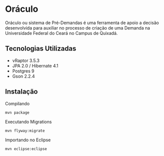 # Oráculo

Oráculo ou sistema de Pré-Demandas é uma ferramenta de apoio a decisão desenvolvida para auxiliar no processo de criação de uma Demanda na Universidade Federal do Ceará no Campus de Quixadá.

## Tecnologias Utilizadas
- vRaptor 3.5.3
- JPA 2.0 / Hibernate 4.1
- Postgres 9
- Gson 2.2.4

## Instalação

Compilando

	mvn package

Executando Migrations

	mvn flyway:migrate

Importando no Eclipse

	mvn eclipse:eclipse


